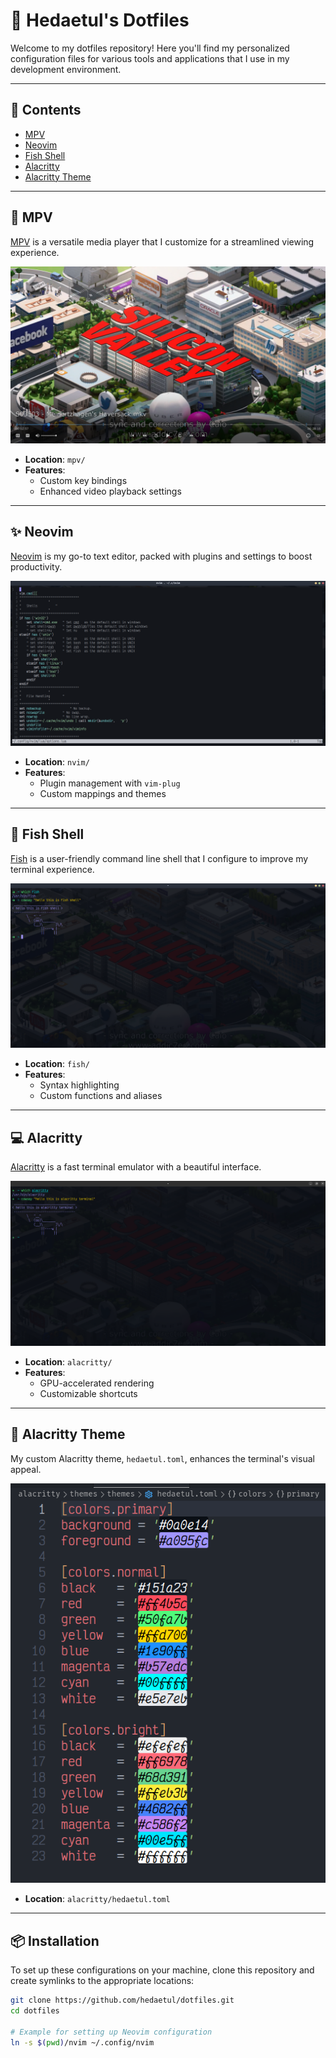 # 🌟 Hedaetul's Dotfiles

Welcome to my dotfiles repository! Here you'll find my personalized configuration files for various tools and applications that I use in my development environment.

---

## 🚀 Contents

- [MPV](#mpv)
- [Neovim](#neovim)
- [Fish Shell](#fish-shell)
- [Alacritty](#alacritty)
- [Alacritty Theme](#alacritty-theme)

---

## 🎥 MPV

[MPV](https://mpv.io) is a versatile media player that I customize for a streamlined viewing experience.

![MPV Screenshot](./images/mpv.png)

- **Location**: `mpv/`
- **Features**:
  - Custom key bindings
  - Enhanced video playback settings

---

## ✨ Neovim

[Neovim](https://neovim.io) is my go-to text editor, packed with plugins and settings to boost productivity.

![Neovim Screenshot](./images/nvim.png)

- **Location**: `nvim/`
- **Features**:
  - Plugin management with `vim-plug`
  - Custom mappings and themes

---

## 🐚 Fish Shell

[Fish](https://fishshell.com) is a user-friendly command line shell that I configure to improve my terminal experience.

![Fish Shell Screenshot](./images/fish.png)

- **Location**: `fish/`
- **Features**:
  - Syntax highlighting
  - Custom functions and aliases

---

## 💻 Alacritty

[Alacritty](https://alacritty.org) is a fast terminal emulator with a beautiful interface.

![Alacritty Screenshot](./images/alacritty.png)

- **Location**: `alacritty/`
- **Features**:
  - GPU-accelerated rendering
  - Customizable shortcuts

---

## 🎨 Alacritty Theme

My custom Alacritty theme, `hedaetul.toml`, enhances the terminal's visual appeal.

![Alacritty Theme Preview](./images/hedaetul.png)

- **Location**: `alacritty/hedaetul.toml`

---

## 📦 Installation

To set up these configurations on your machine, clone this repository and create symlinks to the appropriate locations:

```bash
git clone https://github.com/hedaetul/dotfiles.git
cd dotfiles

# Example for setting up Neovim configuration
ln -s $(pwd)/nvim ~/.config/nvim
